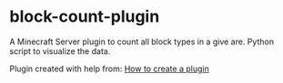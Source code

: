 # block-count-plugin
A Minecraft Server plugin to count all block types in a give are. Python script to visualize the data.

Plugin created with help from:
[How to create a plugin](https://bukkit.fandom.com/wiki/Plugin_Tutorial_(Eclipse))
